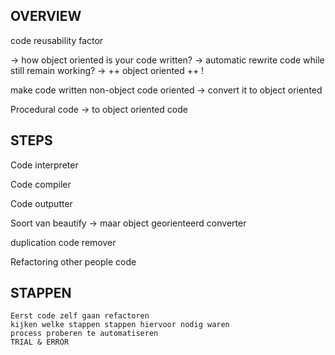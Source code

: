 ## OVERVIEW
code reusability factor

-> how object oriented is your code written?
-> automatic rewrite code while still remain working?
-> ++ object oriented ++ !

make code written non-object code oriented
	-> convert it to object oriented

Procedural code -> to object oriented code

## STEPS

Code interpreter

Code compiler

Code outputter

Soort van beautify -> maar object georienteerd converter

duplication code remover

Refactoring other people code

## STAPPEN
	Eerst code zelf gaan refactoren
	kijken welke stappen stappen hiervoor nodig waren
	process proberen te automatiseren
	TRIAL & ERROR

